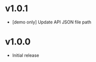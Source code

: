 v1.0.1
==================
* [demo only] Update API JSON file path

v1.0.0
==================
* Initial release
